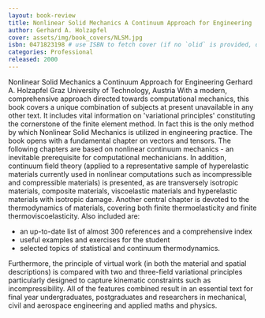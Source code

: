 ```yaml
---
layout: book-review
title: Nonlinear Solid Mechanics A Continuum Approach for Engineering
author: Gerhard A. Holzapfel  
cover: assets/img/book_covers/NLSM.jpg
isbn: 0471823198 # use ISBN to fetch cover (if no `olid` is provided, dashes are optional)
categories: Professional 
released: 2000
---
```


Nonlinear Solid Mechanics a Continuum Approach for Engineering Gerhard A. Holzapfel Graz University of Technology, Austria With a modern, comprehensive approach directed towards computational mechanics, this book covers a unique combination of subjects at present unavailable in any other text. It includes vital information on 'variational principles' constituting the cornerstone of the finite element method. In fact this is the only method by which Nonlinear Solid Mechanics is utilized in engineering practice. The book opens with a fundamental chapter on vectors and tensors. The following chapters are based on nonlinear continuum mechanics - an inevitable prerequisite for computational mechanicians. In addition, continuum field theory (applied to a representative sample of hyperelastic materials currently used in nonlinear computations such as incompressible and compressible materials) is presented, as are transversely isotropic materials, composite materials, viscoelastic materials and hyperelastic materials with isotropic damage. Another central chapter is devoted to the thermodynamics of materials, covering both finite thermoelasticity and finite thermoviscoelasticity. Also included are:

- an up-to-date list of almost 300 references and a comprehensive index
- useful examples and exercises for the student
- selected topics of statistical and continuum thermodynamics.

Furthermore, the principle of virtual work (in both the material and spatial descriptions) is compared with two and three-field variational principles particularly designed to capture kinematic constraints such as incompressibility. All of the features combined result in an essential text for final year undergraduates, postgraduates and researchers in mechanical, civil and aerospace engineering and applied maths and physics.